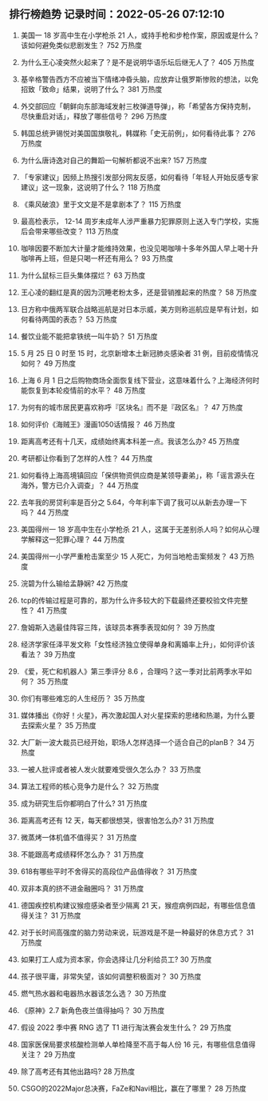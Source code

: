 
## 排行榜趋势 记录时间：2022-05-26 07:12:10
  
  1. 美国一 18 岁高中生在小学枪杀 21 人，或持手枪和步枪作案，原因或是什么？该如何避免类似悲剧发生？ 752 万热度
    
  2. 为什么王心凌突然火起来了？是不是说明华语乐坛后继无人了？ 405 万热度
    
  3. 基辛格警告西方不应被当下情绪冲昏头脑，应放弃让俄罗斯惨败的想法，以免招致「致命」结果，说明了什么？ 381 万热度
    
  4. 外交部回应「朝鲜向东部海域发射三枚弹道导弹」，称「希望各方保持克制，尽快重启对话」，释放了哪些信号？ 296 万热度
    
  5. 韩国总统尹锡悦对美国国旗敬礼，韩媒称「史无前例」，如何看待此事？ 276 万热度
    
  6. 为什么唐诗逸对自己的舞蹈一句解析都说不出来? 157 万热度
    
  7. 「专家建议」因频上热搜引发部分网友反感，如何看待「年轻人开始反感专家建议」这一现象，这说明了什么？ 118 万热度
    
  8. 《乘风破浪》里于文文是不是拿剧本了？ 115 万热度
    
  9. 最高检表示， 12-14 周岁未成年人涉严重暴力犯罪原则上送入专门学校，实施后会带来哪些改变？ 113 万热度
    
  10. 咖啡因要不断加大计量才能维持效果，也没见喝咖啡十多年外国人早上喝十升咖啡再上班，但是只喝一杯还有用么？ 93 万热度
    
  11. 为什么鼠标三巨头集体摆烂？ 63 万热度
    
  12. 王心凌的翻红是真的因为沉睡老粉太多，还是营销推起来的热度？ 58 万热度
    
  13. 日方称中俄两军联合战略巡航是对日本示威，美方则称巡航应是早有计划，如何看待两国的表态？ 53 万热度
    
  14. 餐饮业能不能把拿铁统一叫牛奶？ 51 万热度
    
  15. 5 月 25 日 0 时至 15 时，北京新增本土新冠肺炎感染者 31 例，目前疫情情况如何？ 49 万热度
    
  16. 上海 6 月 1 日之后购物商场全面恢复线下营业，这意味着什么？上海经济何时能恢复到本轮疫情前的水平？ 48 万热度
    
  17. 为何有的城市居民更喜欢称呼『区块名』而不是『政区名』？ 47 万热度
    
  18. 如何评价《海贼王》漫画1050话情报？ 46 万热度
    
  19. 距离高考还有十几天，成绩始终离本科差一点。我该怎么办? 45 万热度
    
  20. 考研都让你看到了怎样的人性？ 44 万热度
    
  21. 如何看待上海高境镇回应「保供物资供应商是某领导妻弟」，称「谣言源头在海外，警方已介入调查」？ 44 万热度
    
  22. 去年我的房贷利率是百分之 5.64，今年利率下调了我可以从新去办理一下吗？ 44 万热度
    
  23. 美国得州一 18 岁高中生在小学枪杀 21 人，这属于无差别杀人吗？如何从心理学解释这一犯罪心理？ 44 万热度
    
  24. 美国得州一小学严重枪击案至少 15 人死亡，为何当地枪击案频发？ 43 万热度
    
  25. 浣碧为什么输给孟静娴? 42 万热度
    
  26. tcp的传输过程是可靠的，那为什么许多较大的下载最终还要校验文件完整性？ 41 万热度
    
  27. 詹姆斯入选最佳阵容三阵，该球员本赛季表现如何？ 39 万热度
    
  28. 经济学家任泽平发文称「女性经济独立使得单身和离婚率上升」，如何评价该看法？ 39 万热度
    
  29. 《爱，死亡和机器人》第三季评分 8.6 ，合理吗？这一季对比前两季水平如何？ 35 万热度
    
  30. 你们有哪些难忘的人生经历？ 35 万热度
    
  31. 媒体播出《你好！火星》，再次激起国人对火星探索的思绪和热潮，为什么要去探索火星？ 35 万热度
    
  32. 大厂新一波大裁员已经开始，职场人怎样选择一个适合自己的planB？ 34 万热度
    
  33. 一被人批评或者被人发火就要难受很久怎么办？ 33 万热度
    
  34. 算法工程师的核心竞争力是什么？ 32 万热度
    
  35. 成为研究生后你都明白了什么? 31 万热度
    
  36. 距离高考还有 12 天，每天都很想哭，很害怕怎么办? 31 万热度
    
  37. 微蒸烤一体机值不值得买？ 31 万热度
    
  38. 不能跟高考成绩释怀怎么办？ 31 万热度
    
  39. 618有哪些平时不舍得买的高段位产品值得收？ 31 万热度
    
  40. 双非本真的挤不进金融圈吗？ 31 万热度
    
  41. 德国疾控机构建议猴痘感染者至少隔离 21 天，猴痘病例四起，有哪些信息值得关注？ 31 万热度
    
  42. 对于长时间高强度的脑力劳动来说，玩游戏是不是一种最好的休息方式？ 31 万热度
    
  43. 如果打工人成为资本家，你会选择让几分利给员工? 30 万热度
    
  44. 孩子很平庸，非常失望，该如何调整积极面对？ 30 万热度
    
  45. 燃气热水器和电器热水器该怎么选？ 30 万热度
    
  46. 《原神》2.7 新角色夜兰值得抽吗？ 30 万热度
    
  47. 假设 2022 季中赛 RNG 选了 T1 进行淘汰赛会发生什么？ 29 万热度
    
  48. 国家医保局要求核酸检测单人单检降至不高于每人份 16 元，有哪些信息值得关注？ 29 万热度
    
  49. 除了高考还有其他出路吗? 28 万热度
    
  50. CSGO的2022Major总决赛，FaZe和Navi相比，赢在了哪里？ 28 万热度
    